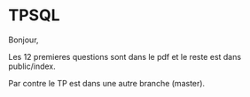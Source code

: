 # TPSQL
Bonjour,

Les 12 premieres questions sont dans le pdf et le reste est dans public/index.

Par contre le TP est dans une autre branche (master).
